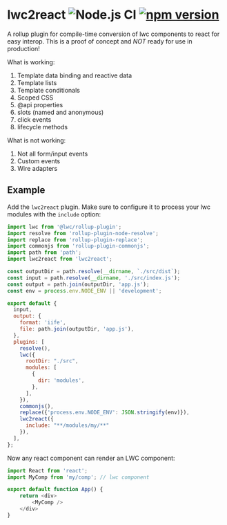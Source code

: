 # lwc2react ![Node.js CI](https://github.com/blittle/lwc2react/workflows/Node.js%20CI/badge.svg) [![npm version](https://badge.fury.io/js/lwc2react.svg)](https://badge.fury.io/js/lwc2react)
A rollup plugin for compile-time conversion of lwc components to react for easy interop. This is a proof of concept and _NOT_ ready for use in production!

What is working:

1. Template data binding and reactive data
1. Template lists
1. Template conditionals
1. Scoped CSS
1. @api properties
1. slots (named and anonymous)
1. click events
1. lifecycle methods

What is not working:

1. Not all form/input events
1. Custom events
1. Wire adapters


## Example

Add the `lwc2react` plugin. Make sure to configure it to process your lwc modules with the `include` option:

```js
import lwc from '@lwc/rollup-plugin';
import resolve from 'rollup-plugin-node-resolve';
import replace from 'rollup-plugin-replace';
import commonjs from 'rollup-plugin-commonjs';
import path from 'path';
import lwc2react from 'lwc2react';

const outputDir = path.resolve(__dirname, `./src/dist`);
const input = path.resolve(__dirname, './src/index.js');
const output = path.join(outputDir, 'app.js');
const env = process.env.NODE_ENV || 'development';

export default {
  input,
  output: {
    format: 'iife',
    file: path.join(outputDir, 'app.js'),
  },
  plugins: [
    resolve(),
    lwc({
      rootDir: "./src",
      modules: [
        {
          dir: 'modules',
        },
      ],
    }),
    commonjs(),
    replace({'process.env.NODE_ENV': JSON.stringify(env)}),
    lwc2react({
      include: "**/modules/my/**"
    }),
  ],
};
```

Now any react component can render an LWC component:

```js
import React from 'react';
import MyComp from 'my/comp'; // lwc component

export default function App() {
    return <div>
        <MyComp />
    </div>
}
```
